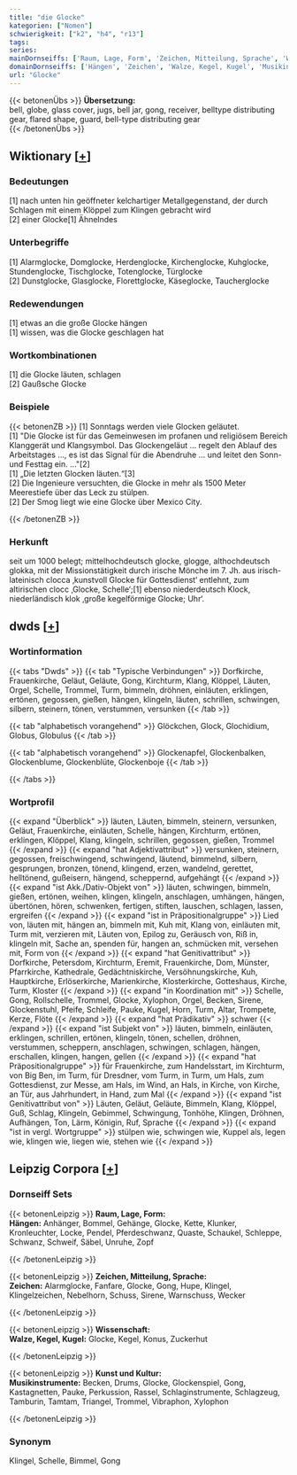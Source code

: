 ```yaml
---
title: "die Glocke"
kategorien: ["Nomen"]
schwierigkeit: ["k2", "h4", "r13"]
tags:
series:
mainDornseiffs: ['Raum, Lage, Form', 'Zeichen, Mitteilung, Sprache', 'Wissenschaft', 'Kunst und Kultur']
domainDornseiffs: ['Hängen', 'Zeichen', 'Walze, Kegel, Kugel', 'Musikinstrumente']
url: "Glocke"
---
```


{{< betonenÜbs >}}
**Übersetzung:**  
bell, globe, glass cover, jugs, bell jar, gong, receiver, belltype distributing gear, flared shape, guard, bell-type distributing gear  
{{< /betonenÜbs >}}

## Wiktionary [[+](https://de.wiktionary.org/wiki/Glocke)]

### Bedeutungen
[1] nach unten hin geöffneter kelchartiger Metallgegenstand, der durch Schlagen mit einem Klöppel zum Klingen gebracht wird  
[2] einer Glocke[1] Ähnelndes  

### Unterbegriffe
[1] Alarmglocke, Domglocke, Herdenglocke, Kirchenglocke, Kuhglocke, Stundenglocke, Tischglocke, Totenglocke, Türglocke  
[2] Dunstglocke, Glasglocke, Florettglocke, Käseglocke, Taucherglocke  

### Redewendungen
[1] etwas an die große Glocke hängen  
[1] wissen, was die Glocke geschlagen hat  

### Wortkombinationen
[1] die Glocke läuten, schlagen  
[2] Gaußsche Glocke  

### Beispiele
{{< betonenZB >}}
[1] Sonntags werden viele Glocken geläutet.  
[1] "Die Glocke ist für das Gemeinwesen im profanen und religiösem Bereich Klanggerät und Klangsymbol. Das Glockengeläut … regelt den Ablauf des Arbeitstages …, es ist das Signal für die Abendruhe … und leitet den Sonn- und Festtag ein. …"[2]  
[1] „Die letzten Glocken läuten.“[3]  
[2] Die Ingenieure versuchten, die Glocke in mehr als 1500 Meter Meerestiefe über das Leck zu stülpen.  
[2] Der Smog liegt wie eine Glocke über Mexico City.  

{{< /betonenZB >}}
### Herkunft
seit um 1000 belegt; mittelhochdeutsch glocke, glogge, althochdeutsch glokka, mit der Missionstätigkeit durch irische Mönche im 7. Jh. aus irisch-lateinisch clocca ‚kunstvoll Glocke für Gottesdienst‘ entlehnt, zum altirischen clocc ‚Glocke, Schelle‘;[1] ebenso niederdeutsch Klock, niederländisch klok ‚große kegelförmige Glocke; Uhr‘.  



## dwds [[+](https://www.dwds.de/wb/Glocke)]

### Wortinformation
{{< tabs "Dwds" >}}
{{< tab "Typische Verbindungen" >}}
Dorfkirche, Frauenkirche, Geläut, Geläute, Gong, Kirchturm, Klang, Klöppel, Läuten, Orgel, Schelle, Trommel, Turm, bimmeln, dröhnen, einläuten, erklingen, ertönen, gegossen, gießen, hängen, klingeln, läuten, schrillen, schwingen, silbern, steinern, tönen, verstummen, versunken
{{< /tab >}}

{{< tab "alphabetisch vorangehend" >}}
Glöckchen, Glock, Glochidium, Globus, Globulus
{{< /tab >}}

{{< tab "alphabetisch vorangehend" >}}
Glockenapfel, Glockenbalken, Glockenblume, Glockenblüte, Glockenboje
{{< /tab >}}

{{< /tabs >}}

### Wortprofil
{{< expand "Überblick" >}} läuten, Läuten, bimmeln, steinern, versunken, Geläut, Frauenkirche, einläuten, Schelle, hängen, Kirchturm, ertönen, erklingen, Klöppel, Klang, klingeln, schrillen, gegossen, gießen, Trommel {{< /expand >}}
{{< expand "hat Adjektivattribut" >}} versunken, steinern, gegossen, freischwingend, schwingend, läutend, bimmelnd, silbern, gesprungen, bronzen, tönend, klingend, erzen, wandelnd, gerettet, helltönend, gußeisern, hängend, scheppernd, aufgehängt {{< /expand >}}
{{< expand "ist Akk./Dativ-Objekt von" >}} läuten, schwingen, bimmeln, gießen, ertönen, weihen, klingen, klingeln, anschlagen, umhängen, hängen, übertönen, hören, schwenken, fertigen, stiften, lauschen, schlagen, lassen, ergreifen {{< /expand >}}
{{< expand "ist in Präpositionalgruppe" >}} Lied von, läuten mit, hängen an, bimmeln mit, Kuh mit, Klang von, einläuten mit, Turm mit, verzieren mit, Läuten von, Epilog zu, Geräusch von, Riß in, klingeln mit, Sache an, spenden für, hangen an, schmücken mit, versehen mit, Form von {{< /expand >}}
{{< expand "hat Genitivattribut" >}} Dorfkirche, Petersdom, Kirchturm, Eremit, Frauenkirche, Dom, Münster, Pfarrkirche, Kathedrale, Gedächtniskirche, Versöhnungskirche, Kuh, Hauptkirche, Erlöserkirche, Marienkirche, Klosterkirche, Gotteshaus, Kirche, Turm, Kloster {{< /expand >}}
{{< expand "in Koordination mit" >}} Schelle, Gong, Rollschelle, Trommel, Glocke, Xylophon, Orgel, Becken, Sirene, Glockenstuhl, Pfeife, Schleife, Pauke, Kugel, Horn, Turm, Altar, Trompete, Kerze, Flöte {{< /expand >}}
{{< expand "hat Prädikativ" >}} schwer {{< /expand >}}
{{< expand "ist Subjekt von" >}} läuten, bimmeln, einläuten, erklingen, schrillen, ertönen, klingeln, tönen, schellen, dröhnen, verstummen, scheppern, anschlagen, schwingen, schlagen, hängen, erschallen, klingen, hangen, gellen {{< /expand >}}
{{< expand "hat Präpositionalgruppe" >}} für Frauenkirche, zum Handelsstart, im Kirchturm, von Big Ben, im Turm, für Dresdner, vom Turm, in Turm, um Hals, zum Gottesdienst, zur Messe, am Hals, im Wind, an Hals, in Kirche, von Kirche, an Tür, aus Jahrhundert, in Hand, zum Mal {{< /expand >}}
{{< expand "ist Genitivattribut von" >}} Läuten, Geläut, Geläute, Bimmeln, Klang, Klöppel, Guß, Schlag, Klingeln, Gebimmel, Schwingung, Tonhöhe, Klingen, Dröhnen, Aufhängen, Ton, Lärm, Königin, Ruf, Sprache {{< /expand >}}
{{< expand "ist in vergl. Wortgruppe" >}} stülpen wie, schwingen wie, Kuppel als, legen wie, klingen wie, liegen wie, stehen wie {{< /expand >}}

## Leipzig Corpora [[+](https://corpora.uni-leipzig.de/en/res?word=Glocke&corpusId=deu_newscrawl-public_2018)]

### Dornseiff Sets
{{< betonenLeipzig >}}
**Raum, Lage, Form:**  
**Hängen:** Anhänger, Bommel, Gehänge, Glocke, Kette, Klunker, Kronleuchter, Locke, Pendel, Pferdeschwanz, Quaste, Schaukel, Schleppe, Schwanz, Schweif, Säbel, Unruhe, Zopf  

{{< /betonenLeipzig >}}


{{< betonenLeipzig >}}
**Zeichen, Mitteilung, Sprache:**  
**Zeichen:** Alarmglocke, Fanfare, Glocke, Gong, Hupe, Klingel, Klingelzeichen, Nebelhorn, Schuss, Sirene, Warnschuss, Wecker  

{{< /betonenLeipzig >}}


{{< betonenLeipzig >}}
**Wissenschaft:**  
**Walze, Kegel, Kugel:** Glocke, Kegel, Konus, Zuckerhut  

{{< /betonenLeipzig >}}


{{< betonenLeipzig >}}
**Kunst und Kultur:**  
**Musikinstrumente:** Becken, Drums, Glocke, Glockenspiel, Gong, Kastagnetten, Pauke, Perkussion, Rassel, Schlaginstrumente, Schlagzeug, Tamburin, Tamtam, Triangel, Trommel, Vibraphon, Xylophon  

{{< /betonenLeipzig >}}

### Synonym
Klingel, Schelle, Bimmel, Gong

